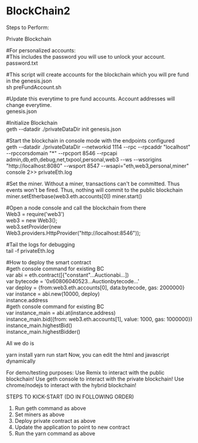 # BlockChain2
Steps to Perform: 

Private Blockchain

#For personalized accounts:<br />
#This includes the password you will use to unlock your account.<br />
password.txt<br />

#This script will create accounts for the blockchain which you will pre fund in the genesis.json<br />
sh preFundAccount.sh<br />

#Update this everytime to pre fund accounts. Account addresses will change everytime.<br />
genesis.json<br />

#Initialize Blockchain<br />
geth --datadir ./privateDataDir init genesis.json<br />

#Start the blockchain in console mode with the endpoints configured<br />
geth --datadir ./privateDataDir --networkid 1114 --rpc --rpcaddr "localhost" --rpccorsdomain "*" --rpcport 8546 --rpcapi admin,db,eth,debug,net,txpool,personal,web3 --ws --wsorigins "http://localhost:8080" --wsport 8547 --wsapi="eth,web3,personal,miner" console 2>> privateEth.log<br />

#Set the miner. Without a miner, transactions can't be committed. Thus events won't be fired. Thus, nothing will commit to the public blockchain<br />
miner.setEtherbase(web3.eth.accounts[0])
miner.start()

#Open a node console and call the blockchain from there<br />
Web3 = require('web3')<br />
web3 = new Web3();<br />
web3.setProvider(new Web3.providers.HttpProvider("http://localhost:8546"));<br />

#Tail the logs for debugging<br />
tail -f privateEth.log<br />

#How to deploy the smart contract<br />
#geth console command for existing BC<br />
var abi = eth.contract([{"constant"...Auctionabi...])<br />
var bytecode = '0x60806040523...Auctionbytecode...'<br />
var deploy = {from:web3.eth.accounts[0], data:bytecode, gas: 2000000}<br />
var instance = abi.new(10000, deploy)<br />
instance.address<br />
#geth console command for existing BC<br />
var instance_main = abi.at(instance.address)<br />
instance_main.bid({from: web3.eth.accounts[1], value: 1000, gas: 1000000})<br />
instance_main.highestBid()<br />
instance_main.highestBidder()<br />

All we do is 

yarn install
yarn run start
Now, you can edit the html and javascript dynamically

For demo/testing purposes: 
Use Remix to interact with the public blockchain!
Use geth console to interact with the private blockchain!
Use chrome/nodejs to interact with the hybrid blockchain!




STEPS TO KICK-START (DO IN FOLLOWING ORDER)<br/>

1. Run geth command as above <br />
2. Set miners as above <br />
3. Deploy private contract as above <br />
4. Update the application to point to new contract <br />
5. Run the yarn command as above <br />

